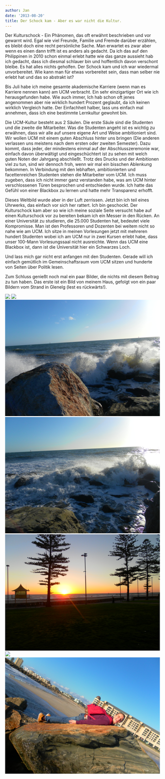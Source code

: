 ```yaml
---
author: Jan
date: '2013-08-20'
title: Der Schock kam - Aber es war nicht die Kultur.
---
```


Der Kulturschock - Ein Phänomen, das oft erwähnt beschrieben und vor gewarnt
wird. Egal wie viel Freunde, Familie und Fremde darüber erzählen, es bleibt
doch eine recht persönliche Sache. Man erwartet es zwar aber wenn es einen dann
trifft ist es anders als gedacht. Da ich das auf den Philippinen in 2010 schon
einmal erlebt hatte wie das ganze aussieht hab ich gedacht, dass ich diesmal
schlauer bin und hoffentlich davon verschont bleibe. Es hat alles nichts
geholfen. Der Schock kam und ich war wiedermal unvorbereitet. Wie kann man für
etwas vorbereitet sein, dass man selber nie erlebt hat und das so abstrakt ist?

Bis Juli habe ich meine gesamte akademische Karriere (wenn man es Karriere
nennen kann) am UCM verbracht. Ein sehr einzigartiger Ort wie ich
herausgefunden habe. Wie auch immer, Ich hab schon oft jenes angenommen aber
nie wirklich hundert Prozent geglaubt, da ich keinen wirklich Vergleich hatte.
Der Einfachheit halber, lass uns einfach mal annehmen, dass ich eine bestimmte
Lernkultur gewohnt bin.

Die UCM-Kultur besteht aus 2 Säulen. Die erste Säule sind die Studenten und die
zweite die Mitarbeiter. Was die Studenten angeht ist es wichtig zu erwähnen,
dass wir alle auf unsere eigene Art und Weise ambitioniert sind. Wir wollen UCM
mit einem guten Abschluss hinter uns bringen (Die anderen verlassen uns
meistens nach dem ersten oder zweiten Semester). Dazu kommt, dass jeder, der
mindestens einmal auf der Abschlusszeremonie war, einfach davon überwältigt und
eingeschüchtert ist zu sehen mit welch guten Noten der Jahrgang abschließt.
Trotz des Drucks und der Ambitionen viel zu tun, sind wir dennoch froh, wenn
wir mal ein bisschen Ablenkung bekommen. In Verbindung mit den lebhaften,
ambitionierten und facettenreichen Studenten stehen die Mitarbeiter vom UCM.
Ich muss zugeben, dass ich nicht immer ganz verstanden habe, was am UCM hinter
verschlossenen Türen besprochen und entschieden wurde. Ich hatte das Gefühl von
einer Blackbox zu lernen und hatte mehr Transparenz erhofft.

Dieses Weltbild wurde aber in der Luft zerrissen. Jetzt bin ich teil eines
Uhrwerks, das einfach vor sich her rattert. Ich bin geschockt. Der Kulturschock
kam aber so wie ich meine soziale Seite versucht habe auf einen Kulturschock
vor zu bereiten bekam ich ein Messer in den Rücken. An einer Universität zu
studieren, die 25.000 Studenten hat, bedeutet viele Kompromisse. Man ist den
Professoren und Dozenten bei weitem nicht so nahe wie am UCM. Ich sitze in
meinen Vorlesungen jetzt mit mehreren hundert Studenten wobei ich am UCM nur in
zwei Kursen erlebt habe, dass unser 100-Mann Vorlesungssaal nicht ausreichte.
Wenn das UCM eine Blackbox ist, dann ist die Universität hier ein Schwarzes
Loch.

Und lass mich gar nicht erst anfangen mit den Studenten. Gerade will ich
einfach gemütlich im Gemeinschaftsraum vom UCM sitzen und hunderte von Seiten
über Politik lesen.

Zum Schluss genießt noch mal ein paar Bilder, die nichts mit diesem Beitrag zu
tun haben. Das erste ist ein Bild von meinem Haus, gefolgt von ein paar Bildern
vom Strand in Glenelg (lest es rückwärts!).

![](images/house.jpg)
![](images/flying.jpg)
![](images/rock.jpg)
![](images/splash.jpg)
![](images/sunset.jpg)
![](images/waves.jpg)
![](images/whaling.jpg)
